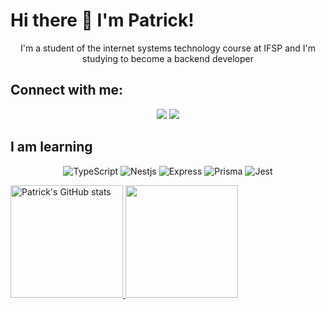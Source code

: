 # Hi there 👋 I'm Patrick! 

<p align="center">I'm a student of the internet systems technology course at IFSP and I'm studying to become a backend developer</p>

## Connect with me:
<p align="center">
  <a href="https://instagram.com/patrick.gimenes?utm_source=qr&igshid=MzNlNGNkZWQ4Mg%3D%3D" target="_blank"><img loading="lazy"         src="https://img.shields.io/badge/-Instagram-%23E4405F?style=for-the-badge&logo=instagram&logoColor=white" target="_blank"></a>
  <a href="https://www.linkedin.com/in/patrick-gimenes-45988716a/" target="_blank"><img loading="lazy" src="https://img.shields.io/badge/-LinkedIn-%230077B5?style=for-the-badge&logo=linkedin&logoColor=white" target="_blank"></a>
</p>

## I am learning

<p align="center">
  <img alt="TypeScript" src="https://img.shields.io/badge/TypeScript-007ACC?style=for-the-badge&logo=typescript&logoColor=white"/>
<!--   <img alt="Nodejs" src="https://img.shields.io/badge/Node%20js-339933?style=for-the-badge&logo=nodedotjs&logoColor=white"/> -->
  <img alt="Nestjs" src="https://img.shields.io/badge/nestjs-E0234E?style=for-the-badge&logo=nestjs&logoColor=white">
  <img alt="Express" src="https://img.shields.io/badge/Express%20js-000000?style=for-the-badge&logo=express&logoColor=white">
  <img alt="Prisma" src="https://img.shields.io/badge/Prisma-3982CE?style=for-the-badge&logo=Prisma&logoColor=white">
  <img alt="Jest" src="https://img.shields.io/badge/Jest-C21325?style=for-the-badge&logo=jest&logoColor=white">
</p>

<div>
<a href="https://github.com/PatrickGimenes">
<img alt="Patrick's GitHub stats" loading="lazy" height="180em" src="https://github-readme-stats.vercel.app/api/top-langs/?username=PatrickGimenes&layout=compact&langs_count=7&theme=tokyonight"/>
<img loading="lazy" height="180em" src="https://github-readme-stats.vercel.app/api?username=PatrickGimenes&show_icons=true&theme=tokyonight&include_all_commits=true&count_private=true"/>
</div>

  
<!--
**PatrickGimenes/PatrickGimenes** is a ✨ _special_ ✨ repository because its `README.md` (this file) appears on your GitHub profile.

Here are some ideas to get you started:

- 🔭 I’m currently working on ...
- 🌱 I’m currently learning ...
- 👯 I’m looking to collaborate on ...
- 🤔 I’m looking for help with ...
- 💬 Ask me about ...
- 📫 How to reach me: ...
- 😄 Pronouns: ...
- ⚡ Fun fact: ...
-->
